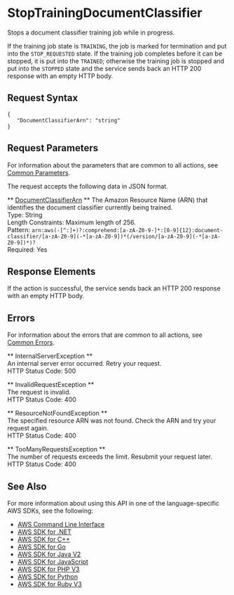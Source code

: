 # StopTrainingDocumentClassifier<a name="API_StopTrainingDocumentClassifier"></a>

Stops a document classifier training job while in progress\.

If the training job state is `TRAINING`, the job is marked for termination and put into the `STOP_REQUESTED` state\. If the training job completes before it can be stopped, it is put into the `TRAINED`; otherwise the training job is stopped and put into the `STOPPED` state and the service sends back an HTTP 200 response with an empty HTTP body\. 

## Request Syntax<a name="API_StopTrainingDocumentClassifier_RequestSyntax"></a>

```
{
   "DocumentClassifierArn": "string"
}
```

## Request Parameters<a name="API_StopTrainingDocumentClassifier_RequestParameters"></a>

For information about the parameters that are common to all actions, see [Common Parameters](CommonParameters.md)\.

The request accepts the following data in JSON format\.

 ** [DocumentClassifierArn](#API_StopTrainingDocumentClassifier_RequestSyntax) **   <a name="comprehend-StopTrainingDocumentClassifier-request-DocumentClassifierArn"></a>
The Amazon Resource Name \(ARN\) that identifies the document classifier currently being trained\.  
Type: String  
Length Constraints: Maximum length of 256\.  
Pattern: `arn:aws(-[^:]+)?:comprehend:[a-zA-Z0-9-]*:[0-9]{12}:document-classifier/[a-zA-Z0-9](-*[a-zA-Z0-9])*(/version/[a-zA-Z0-9](-*[a-zA-Z0-9])*)?`   
Required: Yes

## Response Elements<a name="API_StopTrainingDocumentClassifier_ResponseElements"></a>

If the action is successful, the service sends back an HTTP 200 response with an empty HTTP body\.

## Errors<a name="API_StopTrainingDocumentClassifier_Errors"></a>

For information about the errors that are common to all actions, see [Common Errors](CommonErrors.md)\.

 ** InternalServerException **   
An internal server error occurred\. Retry your request\.  
HTTP Status Code: 500

 ** InvalidRequestException **   
The request is invalid\.  
HTTP Status Code: 400

 ** ResourceNotFoundException **   
The specified resource ARN was not found\. Check the ARN and try your request again\.  
HTTP Status Code: 400

 ** TooManyRequestsException **   
The number of requests exceeds the limit\. Resubmit your request later\.  
HTTP Status Code: 400

## See Also<a name="API_StopTrainingDocumentClassifier_SeeAlso"></a>

For more information about using this API in one of the language\-specific AWS SDKs, see the following:
+  [AWS Command Line Interface](https://docs.aws.amazon.com/goto/aws-cli/comprehend-2017-11-27/StopTrainingDocumentClassifier) 
+  [AWS SDK for \.NET](https://docs.aws.amazon.com/goto/DotNetSDKV3/comprehend-2017-11-27/StopTrainingDocumentClassifier) 
+  [AWS SDK for C\+\+](https://docs.aws.amazon.com/goto/SdkForCpp/comprehend-2017-11-27/StopTrainingDocumentClassifier) 
+  [AWS SDK for Go](https://docs.aws.amazon.com/goto/SdkForGoV1/comprehend-2017-11-27/StopTrainingDocumentClassifier) 
+  [AWS SDK for Java V2](https://docs.aws.amazon.com/goto/SdkForJavaV2/comprehend-2017-11-27/StopTrainingDocumentClassifier) 
+  [AWS SDK for JavaScript](https://docs.aws.amazon.com/goto/AWSJavaScriptSDK/comprehend-2017-11-27/StopTrainingDocumentClassifier) 
+  [AWS SDK for PHP V3](https://docs.aws.amazon.com/goto/SdkForPHPV3/comprehend-2017-11-27/StopTrainingDocumentClassifier) 
+  [AWS SDK for Python](https://docs.aws.amazon.com/goto/boto3/comprehend-2017-11-27/StopTrainingDocumentClassifier) 
+  [AWS SDK for Ruby V3](https://docs.aws.amazon.com/goto/SdkForRubyV3/comprehend-2017-11-27/StopTrainingDocumentClassifier) 